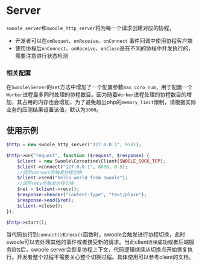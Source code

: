 # Server

 `swoole_server`和`swoole_http_server`将为每一个请求创建对应的协程，

* 开发者可以在`onRequet`、`onReceive`、`onConnect` 事件回调中使用协程客户端
* 使用协程后`onConnect`、`onReceive`、`onClose`是在不同的协程中并发执行的，需要注意进行状态检测

### 相关配置
在`Swoole\Server`的`set`方法中增加了一个配置参数`max_coro_num`，用于配置一个`Worker`进程最多同时处理的协程数目。因为随着`Worker`进程处理的协程数目的增加，其占用的内存也会增加，为了避免超出php的`memory_limit`限制，请根据实际业务的压测结果设置该值，默认为`3000`。

## 使用示例

```php
$http = new swoole_http_server("127.0.0.1", 9501);

$http->on("request", function ($request, $response) {
	$client = new Swoole\Coroutine\Client(SWOOLE_SOCK_TCP);
	$client->connect("127.0.0.1", 8888, 0.5);
	//调用connect将触发协程切换
	$client->send("hello world from swoole");
	//调用recv将触发协程切换
	$ret = $client->recv();
	$response->header("Content-Type", "text/plain");
	$response->end($ret);
	$client->close();
});

$http->start();
```

当代码执行到`connect()和recv()`函数时，swoole会触发进行协程切换，此时swoole可以去处理其他的事件或者接受新的请求。当此client`连接`成功或者后端服务`回包`后，swoole server会恢复协程上下文，代码逻辑继续从切换点开始恢复执行。开发者整个过程不需要关心整个切换过程。具体使用可以参考client的文档。

